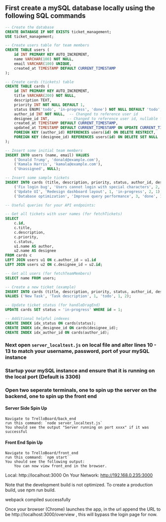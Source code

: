 ## First create a mySQL database locally using the following SQL commands

```sql
-- Create the database
CREATE DATABASE IF NOT EXISTS ticket_management;
USE ticket_management;

-- Create users table for team members
CREATE TABLE users (
    id INT PRIMARY KEY AUTO_INCREMENT,
    name VARCHAR(100) NOT NULL,
    email VARCHAR(100) UNIQUE,
    created_at TIMESTAMP DEFAULT CURRENT_TIMESTAMP
);

-- Create cards (tickets) table
CREATE TABLE cards (
    id INT PRIMARY KEY AUTO_INCREMENT,
    title VARCHAR(200) NOT NULL,
    description TEXT,
    priority INT NOT NULL DEFAULT 1,
    status ENUM('todo', 'in-progress', 'done') NOT NULL DEFAULT 'todo',
    author_id INT NOT NULL,  -- Changed to reference user id
    designee_id INT,        -- Changed to reference user id, nullable for unassigned
    created_at TIMESTAMP DEFAULT CURRENT_TIMESTAMP,
    updated_at TIMESTAMP DEFAULT CURRENT_TIMESTAMP ON UPDATE CURRENT_TIMESTAMP,
    FOREIGN KEY (author_id) REFERENCES users(id) ON DELETE RESTRICT,
    FOREIGN KEY (designee_id) REFERENCES users(id) ON DELETE SET NULL
);

-- Insert some initial team members
INSERT INTO users (name, email) VALUES
    ('Donald Trump', 'donald@example.com'),
    ('Kamala Harris', 'kamala@example.com'),
    ('Unassigned', NULL);

-- Insert some sample tickets
INSERT INTO cards (title, description, priority, status, author_id, designee_id) VALUES
    ('Fix login bug', 'Users cannot login with special characters', 2, 'todo', 1, 2),
    ('Update UI', 'Redesign dashboard layout', 1, 'in-progress', 2, 1),
    ('Database optimization', 'Improve query performance', 3, 'done', 1, NULL);

-- Useful queries for your API endpoints:

-- Get all tickets with user names (for fetchTickets)
SELECT
    c.id,
    c.title,
    c.description,
    c.priority,
    c.status,
    u1.name AS author,
    u2.name AS designee
FROM cards c
LEFT JOIN users u1 ON c.author_id = u1.id
LEFT JOIN users u2 ON c.designee_id = u2.id;

-- Get all users (for fetchTeamMembers)
SELECT name FROM users;

-- Create a new ticket (example)
INSERT INTO cards (title, description, priority, status, author_id, designee_id)
VALUES ('New Task', 'Task description', 1, 'todo', 1, 2);

-- Update ticket status (for handleDragEnd)
UPDATE cards SET status = 'in-progress' WHERE id = 1;

-- Additional helpful indexes
CREATE INDEX idx_status ON cards(status);
CREATE INDEX idx_designee_id ON cards(designee_id);
CREATE INDEX idx_author_id ON cards(author_id);

```

### Next open `server_localtest.js` on local file and alter lines 10 - 13 to match your username, password, port of your mySQL instance

### Startup your mySQL instance and ensure that it is running on the local port (Default is 3306)

### Open two seperate terminals, one to spin up the server on the backend, one to spin up the front end

#### Server Side Spin Up

    Navigate to TrelloBoard/back_end
    run this command: `node server_localtest.js`
    You should see the output "Server running on port xxxx" if it was successful

#### Front End Spin Up

    Navigate to TrelloBoard/front_end
    run this command: `npm start`
    You should see the following output:
        You can now view front_end in the browser.

Local: http://localhost:3000
On Your Network: http://192.168.0.235:3000

Note that the development build is not optimized.
To create a production build, use npm run build.

webpack compiled successfully

Once your browser (Chrome) launches the app, in the url append the URL to be http://localhost:3000/overview , this will bypass the login page for now.
